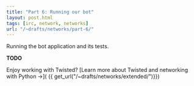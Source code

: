 ```yaml
---
title: "Part 6: Running our bot"
layout: post.html
tags: [irc, network, networks]
url: "/~drafts/networks/part-6/"
---
```


Running the bot application and its tests.

**TODO**



Enjoy working with Twisted? [Learn more about Twisted and networking with Python &rarr;]( {{ get_url("/~drafts/networks/extended/")}})